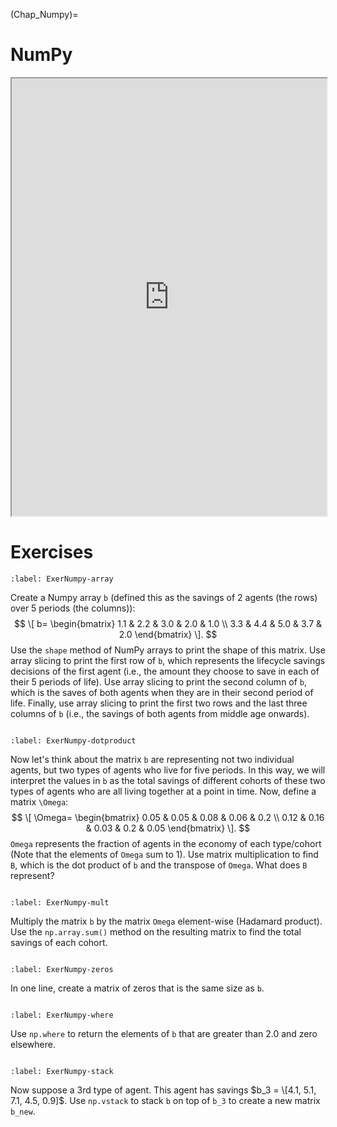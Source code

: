 (Chap_Numpy)=
# NumPy

<div>
  <iframe id="inlineFrameExample"
      title="Inline Frame Example"
      width="100%"
      height="700"
      src="https://acme.byu.edu/00000181-448a-d778-a18f-dfcae22f0001/intro-to-python">
  </iframe>
</div>


# Exercises


```{exercise-start}
:label: ExerNumpy-array
```
Create a Numpy array `b` (defined this as the savings of 2 agents (the rows) over 5 periods (the columns)):
   $$ \[
b=
  \begin{bmatrix}
    1.1 & 2.2 & 3.0 & 2.0 & 1.0 \\
    3.3 & 4.4 & 5.0 & 3.7 & 2.0
  \end{bmatrix}
\].
$$
  Use the `shape` method of NumPy arrays to print the shape of this matrix.  Use array slicing to print the first row of `b`, which represents the lifecycle savings decisions of the first agent (i.e., the amount they choose to save in each of their 5 periods of life).  Use array slicing to print the second column of `b`, which is the saves of both agents when they are in their second period of life.  Finally, use array slicing to print the first two rows and the last three columns of `b` (i.e., the savings of both agents from middle age onwards).
```{exercise-end}
```

```{exercise-start}
:label: ExerNumpy-dotproduct
```
Now let's think about the matrix `b` are representing not two individual agents, but two types of agents who live for five periods.  In this way, we will interpret the values in `b` as the total savings of different cohorts of these two types of agents who are all living together at a point in time.  Now, define a matrix `\Omega`:
     $$ \[
\Omega=
  \begin{bmatrix}
    0.05 & 0.05 & 0.08 & 0.06 & 0.2 \\
    0.12 & 0.16 & 0.03 & 0.2 & 0.05
  \end{bmatrix}
\].
$$
`Omega` represents the fraction of agents in the economy of each type/cohort (Note that the elements of `Omega` sum to 1). Use matrix multiplication to find `B`, which is the dot product of `b` and the transpose of `Omega`. What does `B` represent?
```{exercise-end}
```

```{exercise-start}
:label: ExerNumpy-mult
```
Multiply the matrix `b` by the matrix `Omega` element-wise (Hadamard product).  Use the `np.array.sum()` method on the resulting matrix to find the total savings of each cohort.
```{exercise-end}
```

```{exercise-start}
:label: ExerNumpy-zeros
```
In one line, create a matrix of zeros that is the same size as `b`.
```{exercise-end}
```

```{exercise-start}
:label: ExerNumpy-where
```
Use `np.where` to return the elements of `b` that are greater than 2.0 and zero elsewhere.
```{exercise-end}
```

```{exercise-start}
:label: ExerNumpy-stack
```
Now suppose a 3rd type of agent.  This agent has savings $b_3 = \[4.1, 5.1, 7.1, 4.5, 0.9]$.  Use `np.vstack` to stack `b` on top of `b_3` to create a new matrix `b_new`.
```{exercise-end}
```